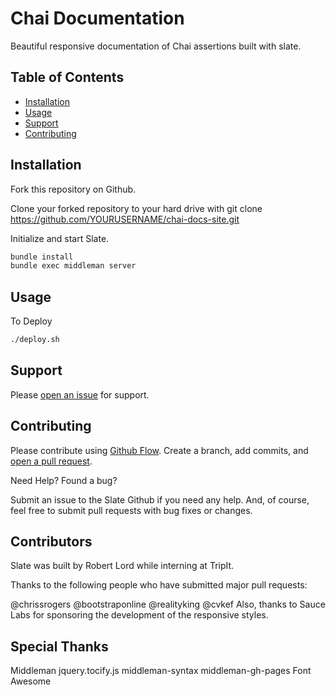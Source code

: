 # Chai Documentation

Beautiful responsive documentation of Chai assertions built with slate.

## Table of Contents

- [Installation](#installation)
- [Usage](#usage)
- [Support](#support)
- [Contributing](#contributing)

## Installation

Fork this repository on Github.

Clone your forked repository to your hard drive with git clone https://github.com/YOURUSERNAME/chai-docs-site.git

Initialize and start Slate. 
```sh
bundle install
bundle exec middleman server
```

## Usage

To Deploy
```sh
./deploy.sh
```

## Support

Please [open an issue](https://github.com/fraction/readme-boilerplate/issues/new) for support.

## Contributing

Please contribute using [Github Flow](https://guides.github.com/introduction/flow/). Create a branch, add commits, and [open a pull request](https://github.com/fraction/readme-boilerplate/compare/).

Need Help? Found a bug?

Submit an issue to the Slate Github if you need any help. And, of course, feel free to submit pull requests with bug fixes or changes.

## Contributors

Slate was built by Robert Lord while interning at TripIt.

Thanks to the following people who have submitted major pull requests:

@chrissrogers
@bootstraponline
@realityking
@cvkef
Also, thanks to Sauce Labs for sponsoring the development of the responsive styles.

## Special Thanks

Middleman
jquery.tocify.js
middleman-syntax
middleman-gh-pages
Font Awesome
